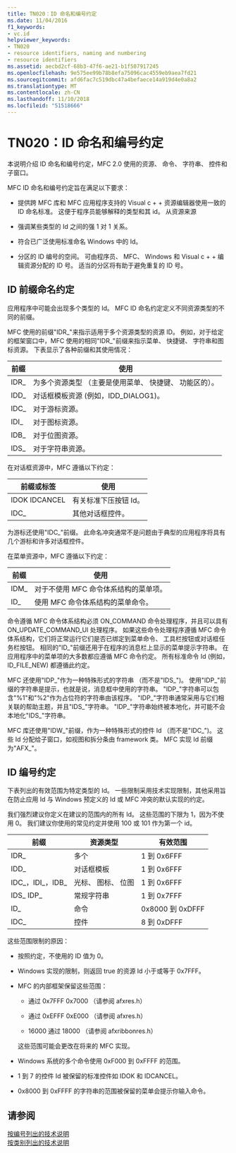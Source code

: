 ```yaml
---
title: TN020：ID 命名和编号约定
ms.date: 11/04/2016
f1_keywords:
- vc.id
helpviewer_keywords:
- TN020
- resource identifiers, naming and numbering
- resource identifiers
ms.assetid: aecbd2cf-68b3-47f6-ae21-b1f507917245
ms.openlocfilehash: 9e575ee99b78b8efa75096cac4559eb9aea7fd21
ms.sourcegitcommit: afd6fac7c519dbc47a4befaece14a919d4e0a8a2
ms.translationtype: MT
ms.contentlocale: zh-CN
ms.lasthandoff: 11/10/2018
ms.locfileid: "51518666"
---
```

# <a name="tn020-id-naming-and-numbering-conventions"></a>TN020：ID 命名和编号约定

本说明介绍 ID 命名和编号约定，MFC 2.0 使用的资源、 命令、 字符串、 控件和子窗口。

MFC ID 命名和编号约定旨在满足以下要求：

- 提供跨 MFC 库和 MFC 应用程序支持的 Visual c + + 资源编辑器使用一致的 ID 命名标准。 这便于程序员能够解释的类型和其 id。 从资源来源

- 强调某些类型的 Id 之间的强 1 对 1 关系。

- 符合已广泛使用标准命名 Windows 中的 Id。

- 分区的 ID 编号的空间。 可由程序员、 MFC、 Windows 和 Visual c + + 编辑资源分配的 ID 号。 适当的分区将有助于避免重复的 ID 号。

## <a name="the-id-prefix-naming-convention"></a>ID 前缀命名约定

应用程序中可能会出现多个类型的 Id。 MFC ID 命名约定定义不同资源类型的不同的前缀。

MFC 使用的前缀"IDR_"来指示适用于多个资源类型的资源 ID。 例如，对于给定的框架窗口中，MFC 使用的相同"IDR_"前缀来指示菜单、 快捷键、 字符串和图标资源。 下表显示了各种前缀和其使用情况：

|前缀|使用|
|------------|---------|
|IDR_|为多个资源类型 （主要是使用菜单、 快捷键、 功能区的）。|
|IDD_|对话框模板资源 (例如，IDD_DIALOG1)。|
|IDC_|对于游标资源。|
|IDI_|对于图标资源。|
|IDB_|对于位图资源。|
|IDS_|对于字符串资源。|

在对话框资源中，MFC 遵循以下约定：

|前缀或标签|使用|
|---------------------|---------|
|IDOK IDCANCEL|有关标准下压按钮 Id。|
|IDC_|其他对话框控件。|

为游标还使用"IDC_"前缀。 此命名冲突通常不是问题由于典型的应用程序将具有几个游标和许多对话框控件。

在菜单资源中，MFC 遵循以下约定：

|前缀|使用|
|------------|---------|
|IDM_|对于不使用 MFC 命令体系结构的菜单项。|
|ID_|使用 MFC 命令体系结构的菜单命令。|

命令遵循 MFC 命令体系结构必须 ON_COMMAND 命令处理程序，并且可以具有 ON_UPDATE_COMMAND_UI 处理程序。 如果这些命令处理程序遵循 MFC 命令体系结构，它们将正常运行它们是否已绑定到菜单命令、 工具栏按钮或对话框任务栏按钮。 相同的"ID_"前缀还用于在程序的消息栏上显示的菜单提示字符串。 在应用程序中的菜单项的大多数都应遵循 MFC 命令约定。 所有标准命令 Id (例如，ID_FILE_NEW) 都遵循此约定。

MFC 还使用"IDP_"作为一种特殊形式的字符串 （而不是"IDS_")。 使用"IDP_"前缀的字符串是提示，也就是说，消息框中使用的字符串。 "IDP_"字符串可以包含"%1"和"%2"作为占位符的字符串由该程序。 "IDP_"字符串通常采用与它们相关联的帮助主题，并且"IDS_"字符串。 "IDP_"字符串始终被本地化，并可能不会本地化"IDS_"字符串。

MFC 库还使用"IDW_"前缀，作为一种特殊形式的控件 Id （而不是"IDC_")。 这些 Id 分配给子窗口，如视图和拆分条由 framework 类。 MFC 实现 Id 前缀为"AFX_"。

## <a name="the-id-numbering-convention"></a>ID 编号约定

下表列出的有效范围为特定类型的 Id。 一些限制采用技术实现限制，其他采用旨在防止应用 Id 与 Windows 预定义的 Id 或 MFC 冲突的默认实现的约定。

我们强烈建议你定义在建议的范围内的所有 Id。 这些范围的下限为 1，因为不使用 0。 我们建议你使用的常见约定并使用 100 或 101 作为第一个 id。

|前缀|资源类型|有效范围|
|------------|-------------------|-----------------|
|IDR_|多个|1 到 0x6FFF|
|IDD_|对话框模板|1 到 0x6FFF|
|IDC_，IDI_，IDB_|光标、 图标、 位图|1 到 0x6FFF|
|IDS_ IDP_|常规字符串|1 到 0x7FFF|
|ID_|命令|0x8000 到 0xDFFF|
|IDC_|控件|8 到 0xDFFF|

这些范围限制的原因：

- 按照约定，不使用的 ID 值为 0。

- Windows 实现的限制，则返回 true 的资源 Id 小于或等于 0x7FFF。

- MFC 的内部框架保留这些范围：

  - 通过 0x7FFF 0x7000 （请参阅 afxres.h）

  - 通过 0xEFFF 0xE000 （请参阅 afxres.h）

  - 16000 通过 18000 （请参阅 afxribbonres.h）

  这些范围可能会更改在将来的 MFC 实现。

- Windows 系统的多个命令使用 0xF000 到 0xFFFF 的范围。

- 1 到 7 的控件 Id 被保留的标准控件如 IDOK 和 IDCANCEL。

- 0x8000 到 0xFFFF 的字符串的范围被保留的菜单会提示你输入命令。

## <a name="see-also"></a>请参阅

[按编号列出的技术说明](../mfc/technical-notes-by-number.md)<br/>
[按类别列出的技术说明](../mfc/technical-notes-by-category.md)

